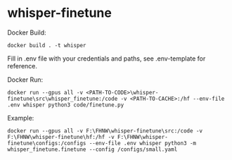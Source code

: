 # whisper-finetune

Docker Build:
```
docker build . -t whisper
```

Fill in .env file with your credentials and paths, see .env-template for reference.

Docker Run:
```
docker run --gpus all -v <PATH-TO-CODE>\whisper-finetune\src\whisper_finetune:/code -v <PATH-TO-CACHE>:/hf --env-file .env whisper python3 code/finetune.py
```

Example:
```
docker run --gpus all -v F:\FHNW\whisper-finetune\src:/code -v F:\FHNW\whisper-finetune\hf:/hf -v F:\FHNW\whisper-finetune\configs:/configs --env-file .env whisper python3 -m whisper_finetune.finetune --config /configs/small.yaml
```

